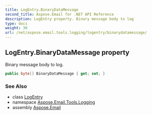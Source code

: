 ```yaml
---
title: LogEntry.BinaryDataMessage
second_title: Aspose.Email for .NET API Reference
description: LogEntry property. Binary message body to log
type: docs
weight: 30
url: /net/aspose.email.tools.logging/logentry/binarydatamessage/
---
```

## LogEntry.BinaryDataMessage property

Binary message body to log.

```csharp
public byte[] BinaryDataMessage { get; set; }
```

### See Also

* class [LogEntry](../)
* namespace [Aspose.Email.Tools.Logging](../../logentry/)
* assembly [Aspose.Email](../../../)


